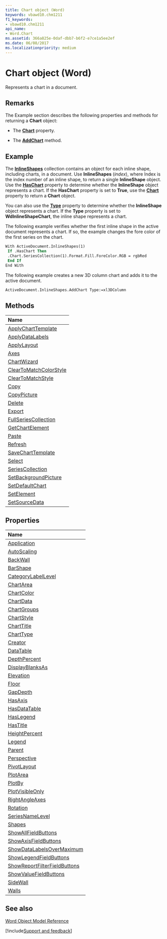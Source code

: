 ```yaml
---
title: Chart object (Word)
keywords: vbawd10.chm1211
f1_keywords:
- vbawd10.chm1211
api_name:
- Word.Chart
ms.assetid: 366a825e-0daf-dbb7-b6f2-e7ce1a5ee2ef
ms.date: 06/08/2017
ms.localizationpriority: medium
---
```



# Chart object (Word)

Represents a chart in a document.


## Remarks

The Example section describes the following properties and methods for returning a **Chart** object:




- The **[Chart](Word.InlineShape.Chart.md)** property.
    
- The **[AddChart](overview/Word.md)** method.
    



## Example

The **[InlineShapes](Word.inlineshapes.md)** collection contains an object for each inline shape, including charts, in a document. Use **InlineShapes** (_index_), where Index is the index number of an inline shape, to return a single **InlineShape** object. Use the **[HasChart](Word.InlineShape.HasChart.md)** property to determine whether the **InlineShape** object represents a chart. If the **HasChart** property is set to **True**, use the **[Chart](Word.InlineShape.Chart.md)** property to return a **Chart** object.

You can also use the **[Type](Word.InlineShape.Type.md)** property to determine whether the **InlineShape** object represents a chart. If the **Type** property is set to **WdInlineShapeChart**, the inline shape represents a chart.

The following example verifies whether the first inline shape in the active document represents a chart. If so, the example changes the fore color of the first series on the chart.




```vb
With ActiveDocument.InlineShapes(1) 
 If .HasChart Then 
 .Chart.SeriesCollection(1).Format.Fill.ForeColor.RGB = rgbRed 
 End If 
End With
```

The following example creates a new 3D column chart and adds it to the active document.




```vb
ActiveDocument.InlineShapes.AddChart Type:=xl3DColumn 

```


## Methods



|Name|
|:-----|
|[ApplyChartTemplate](Word.Chart.ApplyChartTemplate.md)|
|[ApplyDataLabels](Word.Chart.ApplyDataLabels.md)|
|[ApplyLayout](Word.Chart.ApplyLayout.md)|
|[Axes](Word.Chart.Axes.md)|
|[ChartWizard](Word.Chart.ChartWizard.md)|
|[ClearToMatchColorStyle](Word.chart.cleartomatchcolorstyle.md)|
|[ClearToMatchStyle](Word.Chart.ClearToMatchStyle.md)|
|[Copy](Word.Chart.Copy.md)|
|[CopyPicture](Word.Chart.CopyPicture.md)|
|[Delete](Word.Chart.Delete.md)|
|[Export](Word.Chart.Export.md)|
|[FullSeriesCollection](Word.chart.fullseriescollection.md)|
|[GetChartElement](Word.Chart.GetChartElement.md)|
|[Paste](Word.Chart.Paste.md)|
|[Refresh](Word.Chart.Refresh.md)|
|[SaveChartTemplate](Word.Chart.SaveChartTemplate.md)|
|[Select](Word.Chart.Select.md)|
|[SeriesCollection](Word.Chart.SeriesCollection.md)|
|[SetBackgroundPicture](Word.Chart.SetBackgroundPicture.md)|
|[SetDefaultChart](Word.Chart.SetDefaultChart.md)|
|[SetElement](Word.Chart.SetElement.md)|
|[SetSourceData](Word.Chart.SetSourceData.md)|

## Properties



|Name|
|:-----|
|[Application](Word.Chart.Application.md)|
|[AutoScaling](Word.Chart.AutoScaling.md)|
|[BackWall](Word.Chart.BackWall.md)|
|[BarShape](Word.Chart.BarShape.md)|
|[CategoryLabelLevel](Word.chart.categorylabellevel.md)|
|[ChartArea](Word.Chart.ChartArea.md)|
|[ChartColor](Word.chart.chartcolor.md)|
|[ChartData](Word.Chart.ChartData.md)|
|[ChartGroups](Word.Chart.ChartGroups.md)|
|[ChartStyle](Word.Chart.ChartStyle.md)|
|[ChartTitle](Word.Chart.ChartTitle.md)|
|[ChartType](Word.Chart.ChartType.md)|
|[Creator](Word.Chart.Creator.md)|
|[DataTable](Word.Chart.DataTable.md)|
|[DepthPercent](Word.Chart.DepthPercent.md)|
|[DisplayBlanksAs](Word.Chart.DisplayBlanksAs.md)|
|[Elevation](Word.Chart.Elevation.md)|
|[Floor](Word.Chart.Floor.md)|
|[GapDepth](Word.Chart.GapDepth.md)|
|[HasAxis](Word.Chart.HasAxis.md)|
|[HasDataTable](Word.Chart.HasDataTable.md)|
|[HasLegend](Word.Chart.HasLegend.md)|
|[HasTitle](Word.Chart.HasTitle.md)|
|[HeightPercent](Word.Chart.HeightPercent.md)|
|[Legend](Word.Chart.Legend.md)|
|[Parent](Word.Chart.Parent.md)|
|[Perspective](Word.Chart.Perspective.md)|
|[PivotLayout](Word.Chart.PivotLayout.md)|
|[PlotArea](Word.Chart.PlotArea.md)|
|[PlotBy](Word.Chart.PlotBy.md)|
|[PlotVisibleOnly](Word.Chart.PlotVisibleOnly.md)|
|[RightAngleAxes](Word.Chart.RightAngleAxes.md)|
|[Rotation](Word.Chart.Rotation.md)|
|[SeriesNameLevel](Word.chart.seriesnamelevel.md)|
|[Shapes](Word.Chart.Shapes.md)|
|[ShowAllFieldButtons](Word.Chart.ShowAllFieldButtons.md)|
|[ShowAxisFieldButtons](Word.Chart.ShowAxisFieldButtons.md)|
|[ShowDataLabelsOverMaximum](Word.Chart.ShowDataLabelsOverMaximum.md)|
|[ShowLegendFieldButtons](Word.Chart.ShowLegendFieldButtons.md)|
|[ShowReportFilterFieldButtons](Word.Chart.ShowReportFilterFieldButtons.md)|
|[ShowValueFieldButtons](Word.Chart.ShowValueFieldButtons.md)|
|[SideWall](Word.Chart.SideWall.md)|
|[Walls](Word.Chart.Walls.md)|

## See also


[Word Object Model Reference](overview/Word/object-model.md)

[!include[Support and feedback](~/includes/feedback-boilerplate.md)]